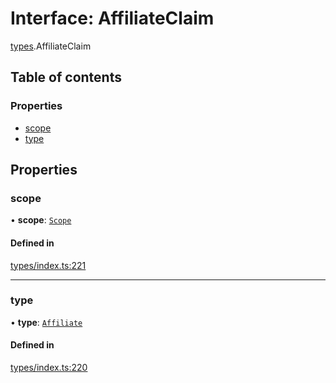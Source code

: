 # Interface: AffiliateClaim

[types](../wiki/types).AffiliateClaim

## Table of contents

### Properties

- [scope](../wiki/types.AffiliateClaim#scope)
- [type](../wiki/types.AffiliateClaim#type)

## Properties

### scope

• **scope**: [`Scope`](../wiki/types.Scope)

#### Defined in

[types/index.ts:221](https://github.com/PolymeshAssociation/polymesh-sdk/blob/16e8c2ca/src/types/index.ts#L221)

___

### type

• **type**: [`Affiliate`](../wiki/types.ClaimType#affiliate)

#### Defined in

[types/index.ts:220](https://github.com/PolymeshAssociation/polymesh-sdk/blob/16e8c2ca/src/types/index.ts#L220)
